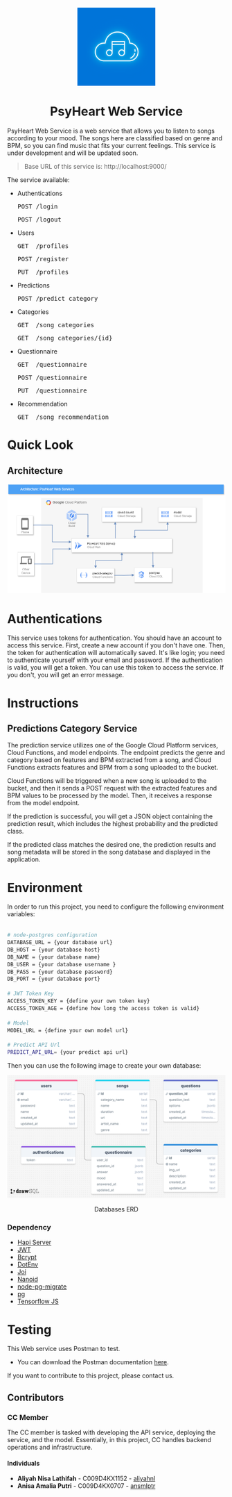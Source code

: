 <p align="center">
  <img src="image/PsyHeart Logo.png" alt="PsyHeart Logo" height="180" />
</p>

<h1 align="center">PsyHeart Web Service</h1>

PsyHeart Web Service is a web service that allows you to listen to songs according to your mood. The songs here are classified based on genre and BPM, so you can find music that fits your current feelings. This service is under development and will be updated soon.

> Base URL of this service is: http://localhost:9000/

The service available:

- Authentications
  <pre>POST /login</pre>
  <pre>POST /logout</pre>

- Users
  <pre>GET  /profiles</pre>
  <pre>POST /register</pre>
  <pre>PUT  /profiles</pre>

- Predictions
  <pre>POST /predict_category</pre>

- Categories
  <pre>GET  /song_categories</pre>
  <pre>GET  /song_categories/{id}</pre>

- Questionnaire
  <pre>GET  /questionnaire</pre>
  <pre>POST /questionnaire</pre>
  <pre>PUT  /questionnaire</pre>

- Recommendation
  <pre>GET  /song_recommendation</pre>

# Quick Look

## Architecture

<p align="center">
  <img src="image/PsyHeart Architecture.png" alt="PsyHeart logo" />
</p>

# Authentications

This service uses tokens for authentication. You should have an account to access this service. First, create a new account if you don't have one. Then, the token for authentication will automatically saved. It's like login; you need to authenticate yourself with your email and password. If the authentication is valid, you will get a token. You can use this token to access the service. If you don't, you will get an error message.

# Instructions

## Predictions Category Service

The prediction service utilizes one of the Google Cloud Platform services, Cloud Functions, and model endpoints. The endpoint predicts the genre and category based on features and BPM extracted from a song, and Cloud Functions extracts features and BPM from a song uploaded to the bucket.

Cloud Functions will be triggered when a new song is uploaded to the bucket, and then it sends a POST request with the extracted features and BPM values to be processed by the model. Then, it receives a response from the model endpoint.

If the prediction is successful, you will get a JSON object containing the prediction result, which includes the highest probability and the predicted class.

If the predicted class matches the desired one, the prediction results and song metadata will be stored in the song database and displayed in the application.

# Environment

In order to run this project, you need to configure the following environment variables:

```bash

# node-postgres configuration
DATABASE_URL = {your database url}
DB_HOST = {your database host}
DB_NAME = {your database name}
DB_USER = {your database username }
DB_PASS = {your database password}
DB_PORT = {your database port}

# JWT Token Key
ACCESS_TOKEN_KEY = {define your own token key}
ACCESS_TOKEN_AGE = {define how long the access token is valid}

# Model
MODEL_URL = {define your own model url}

# Predict API Url
PREDICT_API_URL= {your predict api url}

```

Then you can use the following image to create your own database:

<a href="">
  <img src="image/PsyHeart ERD.png" />
</a>

<p align="center">Databases ERD</p>

### Dependency

- [Hapi Server](https://www.npmjs.com/package/@hapi/hapi)
- [JWT](https://www.npmjs.com/package/@hapi/jwt)
- [Bcrypt](https://www.npmjs.com/package/bcrypt)
- [DotEnv](https://www.npmjs.com/package/dotenv)
- [Joi](https://www.npmjs.com/package/joi)
- [Nanoid](https://www.npmjs.com/package/nanoid)
- [node-pg-migrate](https://www.npmjs.com/package/node-pg-migrate)
- [pg](https://www.npmjs.com/package/pg)
- [Tensorflow JS](https://www.npmjs.com/package/@tensorflow/tfjs-node)

# Testing

This Web service uses Postman to test.

- You can download the Postman documentation [here](https://documenter.getpostman.com/view/25236404/2sA3XTezv8).

If you want to contribute to this project, please contact us.

## Contributors

### CC Member

The CC member is tasked with developing the API service, deploying the service, and the model. Essentially, in this project, CC handles backend operations and infrastructure.

#### Individuals

<ul>
    <li><strong>Aliyah Nisa Lathifah</strong> - C009D4KX1152 - <a href="https://github.com/aliyahnl">aliyahnl</a></li>
    <li><strong>Anisa Amalia Putri</strong> - C009D4KX0707 - <a href="https://github.com/ansmlptr">ansmlptr</a></li>
</ul>


